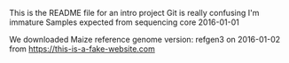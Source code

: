 This is the README file for an intro project
Git is really confusing
I'm immature
Samples expected from sequencing core 2016-01-01

We downloaded Maize reference genome version: refgen3 on  2016-01-02 from
https://this-is-a-fake-website.com
